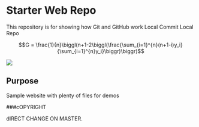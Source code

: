 # Starter Web Repo

This repository is for showing how Git and GitHub work Local Commit Local Repo

$$G = \frac{1}{n}\biggl(n+1-2\biggl(\frac{\sum_{i=1}^{n}(n+1-i)y_i}{\sum_{i=1}^{n}y_i}\biggr)\biggr)$$

<img src="https://render.githubusercontent.com/render/math?math=$$G = \frac{1}{n}\biggl(n+1-2\biggl(\frac{\sum_{i=1}^{n}(n+1-i)y_i}{\sum_{i=1}^{n}y_i}\biggr)\biggr)$$">

## Purpose

Sample website with plenty of files for demos

###cOPYRIGHT

dIRECT CHANGE ON MASTER.
